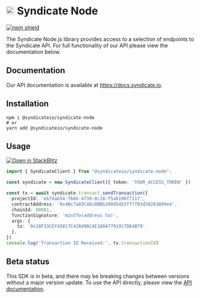 # <img src="https://avatars.githubusercontent.com/u/76978866?s=200&v=4" width="22"> Syndicate Node

[![npm shield](https://img.shields.io/npm/v/@syndicateio/syndicate-node)](https://www.npmjs.com/package/@syndicateio/syndicate-node)

The Syndicate Node.js library provides access to a selection of endpoints to the Syndicate API. For full functionality of our API please view the documentation below.

## Documentation

Our API documentation is available at https://docs.syndicate.io.

## Installation
```
npm i @syndicateio/syndicate-node
# or
yarn add @syndicateio/syndicate-node
```

## Usage

[![Open in StackBlitz](https://developer.stackblitz.com/img/open_in_stackblitz.svg)](https://stackblitz.com/edit/syndicate-typescript?file=app.ts&view=editor)

```typescript
import { SyndicateClient } from "@syndicateio/syndicate-node";

const syndicate = new SyndicateClient({ token: 'YOUR_ACCESS_TOKEN' })

const tx = await syndicate.transact.sendTransaction({
  projectId: 'eb7dab54-f66b-4739-8c18-f5a6196f7117',
  contractAddress: '0x4Bc7a03C46c0BBb290d5455ff7f03d30263809e4',
  chainId: 80001,
  functionSignature: 'mintTo(address to)',
  args: {
    to: '0x18F33CEf45817C428d98C4E188A770191fDD4B79'
  },
})
console.log('Transaction ID Received:', tx.transactionId)
```

## Beta status

This SDK is in beta, and there may be breaking changes between versions without a major version update. To use the API directly, please view the [API documentation](https://docs.syndicate.io).
